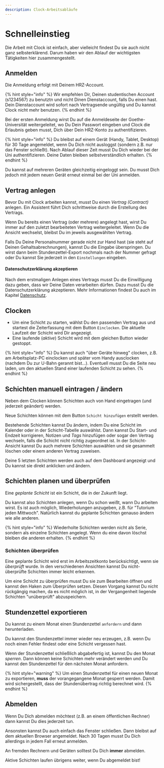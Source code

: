 ```yaml
---
description: Clock-Arbeitsabläufe
---
```


# Schnelleinstieg

Die Arbeit mit Clock ist einfach, aber vielleicht findest Du sie auch nicht ganz selbsterklärend. Darum haben wir den Ablauf der wichtigsten Tätigkeiten hier zusammengestellt.

## Anmelden

Die Anmeldung erfolgt mit Deinem HRZ-Account.

{% hint style="info" %}
Wir empfehlen Dir, Deinen studentischen Account (s1234567) zu benutztn und nicht Dinen Dienstaccount, falls Du einen hast. Dein Dienstaccount wird sofort nach Vertragsende ungültig und Du kannst Clock nicht mehr benutzen.
{% endhint %}

Bei der ersten Anmeldung wirst Du auf die Anmeldeseite der Goethe-Universität weitergeleitet, wo Du Dein Passwort eingeben und Clock die Erlaubnis geben musst, Dich über Dein HRZ-Konto zu authentifizieren.

{% hint style="info" %}
Du bleibst auf einem Gerät \(Handy, Tablet, Desktop\) für 30 Tage angemeldet, wenn Du Dich nicht ausloggst \(sondern z.B. nur das Fenster schließt\). Nach Ablauf dieser Zeit musst Du Dich wieder bei der Uni authentifizieren. Deine Daten bleiben selbstverständlich erhalten.
{% endhint %}

Du kannst auf mehreren Geräten gleichzeitig eingeloggt sein. Du musst Dich jedoch mit jedem neuen Gerät erneut einmal bei der Uni anmelden.

## Vertrag anlegen

Bevor Du mit Clock arbeiten kannst, musst Du einen _Vertrag \(Contract\)_ anlegen. Ein Assistent führt Dich schrittweise durch die Erstellung des Vertrags.

Wenn Du bereits einen Vertrag \(oder mehrere\) angelegt hast, wirst Du immer auf den zuletzt bearbeiteten Vertrag weitergeleitet. Wenn Du die Ansicht wechselst, bleibst Du im jeweils ausgewählten Vertrag.

Falls Du Deine Personalnummer gerade nicht zur Hand hast \(sie steht auf Deinen Gehaltsabrechnungen\), kannst Du die Eingabe überspringen. Du wirst dann beim Stundenzettel-Export nochmals nach der Nummer gefragt oder Du kannst Sie jederzeit in den `Einstellungen` eingeben.

#### Datenschutzerklärung akzeptieren

Nach dem erstmaligen Anlegen eines Vertrags musst Du die Einwilligung dazu geben, dass wir Deine Daten verarbeiten dürfen. Dazu musst Du die Datenschutzerklärung akzeptieren. Mehr Informationen findest Du auch im Kapitel [Datenschutz](privacy.md).

## Clocken

- Um eine Schicht zu starten, wählst Du den passenden Vertrag aus und startest die Zeiterfassung mit dem Button `Einclocken`. Die aktuelle Laufzeit der Schicht wird Dir angezeigt.
- Eine laufende \(_aktive_\) Schicht wird mit dem gleichen Button wieder gestoppt.

{% hint style="info" %}
Du kannst auch "über Geräte hinweg" clocken, z.B. am Arbeitsplatz-PC einclocken und später vom Handy ausclocken \(nachdem Du zur U-Bahn gerannt bist...\). Eventuell musst Du die Seite neu laden, um den aktuellen Stand einer laufenden Schicht zu sehen.
{% endhint %}

## Schichten manuell eintragen / ändern

Neben dem Clocken können Schichten auch von Hand eingetragen \(und jederzeit geändert\) werden.

Neue Schichten können mit dem Button `Schicht hinzufügen` erstellt werden.

Bestehende Schichten kannst Du ändern, indem Du eine Schicht im Kalender oder in der Schicht-Tabelle auswählst. Dann kannst Du Start- und Endzeit korrigieren, Notizen und _Tags_ hinzufügen oder sogar den Vertrag wechseln, falls die Schicht nicht richtig zugeordnet ist. In der Schicht-Ansicht kannst Du auch mehrere Schichten auswählen und sie gesammelt löschen oder einem anderen Vertrag zuweisen.

Deine 5 letzten Schichten werden auch auf dem Dashboard angezeigt und Du kannst sie direkt anklicken und ändern.

## Schichten planen und überprüfen

Eine _geplante Schicht_ ist ein Schicht, die in der Zukunft liegt.

Du kannst also Schichten anlegen, wenn Du schon weißt, wann Du arbeiten wirst. Es ist auch möglich, Wiederholungen anzugeben, z.B. für "Tutorium jeden Mittwoch". Natürlich kannst du geplante Schichten genauso ändern wie alle anderen.

{% hint style="info" %}
Wiederholte Schichten werden nicht als Serie, sondern als einzelne Schichten angelegt. Wenn du eine davon löschst bleiben die anderen erhalten.
{% endhint %}

### Schichten überprüfen

Eine geplante Schicht wird erst im Arbeitszeitkonto berücksichtigt, wenn sie _überprüft_ wurde. In den verschiedenen Ansichten kannst Du nicht-überprüfte Schichten immer leicht erkennen.

Um eine Schicht zu überprüfen musst Du sie zum Bearbeiten öffnen und kannst den Haken zum Überprüfen setzen. Diesen Vorgang kannst Du nicht rückgängig machen, da es nicht möglich ist, in der Vergangenheit liegende Schichten "unüberprüft" abzuspeichern.

## Stundenzettel exportieren

Du kannst zu einem Monat einen Stundenzettel `anfordern` und dann herunterladen.

Du kannst den Stundenzettel immer wieder neu erzeugen, z.B. wenn Du noch einen Fehler findest oder eine Schicht vergessen hast.

Wenn der Stundenzettel schließlich abgabefertig ist, kannst Du den Monat _sperren_. Dann können keine Schichten mehr verändert werden und Du kannst den Stundenzettel für den nächsten Monat anfordern.

{% hint style="warning" %}
Um einen Stundenzettel für einen neuen Monat zu exportieren, **muss** der vorangegangene Monat gesperrt werden. Damit wird sichergestellt, dass der Stundenübertrag richtig berechnet wird.
{% endhint %}

## Abmelden

Wenn Du Dich abmelden möchtest \(z.B. an einem öffentlichen Rechner\) dann kannst Du dies jederzeit tun.

Ansonsten kannst Du auch einfach das Fenster schließen. Dann bleibst auf dem aktuellen Browser angemeldet. Nach 30 Tagen musst Du Dich allerdings in jedem Fall erneut anmelden.

An fremden Rechnern und Geräten solltest Du Dich **immer** abmelden.

Aktive Schichten laufen übrigens weiter, wenn Du abgemeldet bist!
